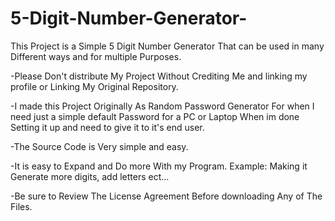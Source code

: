 # 5-Digit-Number-Generator-
This Project is a Simple 5 Digit Number Generator That can be used in many Different ways and for multiple Purposes. 

-Please Don't distribute My Project Without Crediting Me and linking my profile or Linking My Original Repository.

-I made this Project Originally As Random Password Generator For when I need just a simple default Password for a PC or Laptop When im done Setting it up and need to give it to it's end user.

-The Source Code is Very simple and easy.

-It is easy to Expand and Do more With my Program. Example: Making it Generate more digits, add letters ect...

-Be sure to Review The License Agreement Before downloading Any of The Files.


